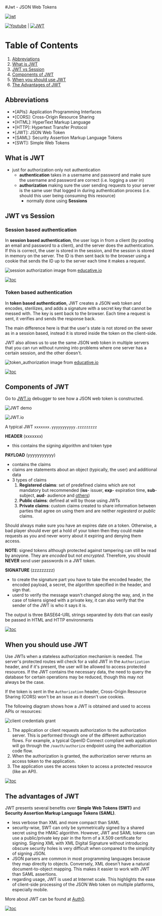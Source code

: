 #Jwt - JSON Web Tokens

[![jwt](../../../assets/images/jwt-logo.jpeg)](https://jwt.io/)

[![Youtube](https://img.shields.io/badge/Youtube-FF0000?style=flat&logo=Youtube&logoColor=white)](https://www.youtube.com/watch?v=7Q17ubqLfaM) |
[![JWT](https://img.shields.io/badge/Intro-JWT-black?style=flat&logo=JSON%20web%20tokens)](https://jwt.io/introduction)

# Table of Contents

1. [Abbreviations](#abbreviations)
2. [What is JWT](#what-is-jwt)
3. [JWT vs Session](#jwt-vs-session)
4. [Components of JWT](#components-of-jwt)
5. [When you should use JWT](#when-you-should-use-jwt)
6. [The Advantages of JWT](#the-advantages-of-jwt)

## Abbreviations

- \*[APIs]: Application Programming Interfaces
- \*[CORS]: Cross-Origin Resource Sharing
- \*[HTML]: HyperText Markup Language
- \*[HTTP]: Hypertext Transfer Protocol
- \*[JWT]: JSON Web Token
- \*[SAML]: Security Assertion Markup Language Tokens
- \*[SWT]: Simple Web Tokens

## What is JWT

- just for authorization only not authentication
  - **authentication** takes in a username and password and make sure the username and password are correct (i.e. logging a user in)
  - **authorization** making sure the user sending requests to your server is the same user that logged in during authentication process (i.e. should this user being consuming this resource)
    - normally done using **Sessions**

## JWT vs Session

### Session based authentication

In **session based authentication**, the user logs in from a client (by posting an email and password to a client), and the server does the authentication. If this is correct, the user is stored in the session, and the session is stored in memory on the server. The ID is then sent back to the browser using a cookie that sends the ID up to the server each time it makes a request.

![session authorization](../../../assets/images/session_authorization.png)
image from [educative.io](https://www.educative.io/edpresso/why-should-you-use-jwts)

[![toc](https://img.shields.io/badge/back%20to%20top-%E2%86%A9-red)](#table-of-contents)

### Token based authentication

In **token based authentication**, JWT creates a JSON web token and encodes, sterilizes, and adds a signature with a secret key that cannot be messed with. The key is sent back to the browser. Each time a request is sent, it verifies and sends the response back.

The main difference here is that the user's state is not stored on the sever as in a session based, instead it is stored inside the token on the client-side.

JWT also allows us to use the same JSON web token in multiple servers that you can run without running into problems where one server has a certain session, and the other doesn't.

![token_authorization](../../../assets/images/token_authorization.png)
image from [educative.io](https://www.educative.io/edpresso/why-should-you-use-jwts)

[![toc](https://img.shields.io/badge/back%20to%20top-%E2%86%A9-red)](#table-of-contents)

## Components of JWT

Go to [JWT.io](https://jwt.io/) debugger to see how a JSON web token is constructed.

![JWT demo](../../../assets/images/jwt.io_demo.gif)

![JWT.io](../../../assets/images/jwt_io.png)

A typical JWT
`xxxxxxx.yyyyyyyyyyy.zzzzzzzzz`

**HEADER** (xxxxxxx)

- this contains the signing algorithm and token type

**PAYLOAD** (yyyyyyyyyyy)

- contains the claims
- claims are statements about an object (typically, the user) and additional data
- 3 types of claims
  1. **Registered claims**: set of predefined claims which are not mandatory but recommended (**iss**- issuer, **exp**- expiration time, **sub**- subject, **aud**- audience and [others](https://datatracker.ietf.org/doc/html/rfc7519#section-4.1))
  1. **Public claims**: defined at will by those using JWTs
  1. **Private claims**: custom claims created to share information between parties that agree on using them and are neither _regiesterd_ or _public_ claims.

Should always make sure you have an expires date on a token. Otherwise, a bad player should ever get a hold of your token then they could make requests as you and never worry about it expiring and denying them access.

**NOTE**: signed tokens although protected against tampering can still be read by anoyone. They are _encoded_ but not _encrypted_. Therefore, you should **NEVER** send user passwords in a JWT token.

**SIGNATURE** (zzzzzzzzz)

- to create the signature part you have to take the encoded header, the encoded payload, a secret, the algorithm specified in the header, and sign that.
- userd to verify the message wasn't changed along the way, and, in the case of tokens signed with a private key, it can also verify that the sender of the JWT is who it says it is.

The output is three BASE64-URL strings separated by dots that can easily be passed in HTML and HTTP environments

[![toc](https://img.shields.io/badge/back%20to%20top-%E2%86%A9-red)](#table-of-contents)

## When you should use JWT

Use JWTs when a stateless authorization mechanism is needed. The server's protected routes will check for a valid JWT in the `Authorization` header, and if it's present, the user will be allowed to access protected resources. If the JWT contains the necessary data, the need to query the database for certain operations may be reduced, though this may not always be the case.

If the token is sent in the `Authorization` header, Cross-Origin Resource Sharing (CORS) won't be an issue as it doesn't use cookies.

The following diagram shows how a JWT is obtained and used to access APIs or resources:

![client credentials grant](../../../assets/images/client-credentials-grant.png)

1. The application or client requests authorization to the authorization server. This is performed through one of the different authorization flows. For example, a typical OpenID Connect compliant web application will go through the `/oauth/authorize` endpoint using the authorization code flow.
1. When the authorization is granted, the authorization server returns an access token to the application.
1. The application uses the access token to access a protected resource (like an API).

[![toc](https://img.shields.io/badge/back%20to%20top-%E2%86%A9-red)](#table-of-contents)

## The advantages of JWT

JWT presents several benefits over **Simple Web Tokens (SWT)** and **Security Assertion Markup Language Tokens (SAML)**.

- less verbose than XML and more compact than SAML
- security-wise, SWT can only be symmetrically signed by a shared secret using the HMAC algorithm. However, JWT and SAML tokens can use a public/private key pair in the form of a X.509 certificate for signing. Signing XML with XML Digital Signature without introducing obscure security holes is very difficult when compared to the simplicity of signing JSON.
- JSON parsers are common in most programming languages because they map directly to objects. Conversely, XML doesn't have a natural document-to-object mapping. This makes it easier to work with JWT than SAML assertions.
- regarding usage, JWT is used at Internet scale. This highlights the ease of client-side processing of the JSON Web token on multiple platforms, especially mobile.

More about JWT can be found at [Auth0](https://auth0.com/learn/json-web-tokens/?_ga=2.149867318.1260740837.1642955465-1104985521.1642955465&_gl=1*88dwmh*rollup_ga*MTEwNDk4NTUyMS4xNjQyOTU1NDY1*rollup_ga_F1G3E656YZ*MTY0Mjk2ODAxOC40LjEuMTY0Mjk3MDU5Ni42MA..).

[![toc](https://img.shields.io/badge/back%20to%20top-%E2%86%A9-red)](#table-of-contents)
